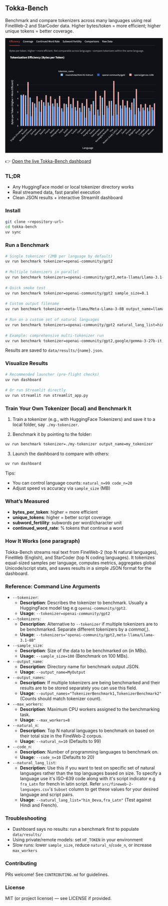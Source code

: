 ## Tokka-Bench

Benchmark and compare tokenizers across many languages using real FineWeb-2 and StarCoder data. Higher bytes/token = more efficient; higher unique tokens = better coverage.

![Tokka-Bench dashboard (interactive tokenizer comparison)](images/screenshot.png)

👉 [Open the live Tokka-Bench dashboard](https://tokka-bench.streamlit.app/)

### TL;DR

- Any HuggingFace model or local tokenizer directory works
- Real streamed data, fast parallel execution
- Clean JSON results + interactive Streamlit dashboard

### Install

```bash
git clone <repository-url>
cd tokka-bench
uv sync
```

### Run a Benchmark

```bash
# Single tokenizer (2MB per language by default)
uv run benchmark tokenizer=openai-community/gpt2

# Multiple tokenizers in parallel
uv run benchmark tokenizers=openai-community/gpt2,meta-llama/Llama-3.1-8B max_workers=8

# Quick smoke test
uv run benchmark tokenizer=openai-community/gpt2 sample_size=0.1

# Custom output filename
uv run benchmark tokenizer=meta-llama/Meta-Llama-3-8B output_name=llama_results

# Run on a custom set of natural languages
uv run benchmark tokenizers=openai-community/gpt2 natural_lang_list=hin_Deva,jpn_Jpan,fra_Latn max_workers=8

# Example: comprehensive multi-tokenizer run
uv run benchmark tokenizer=openai-community/gpt2,google/gemma-3-27b-it,Xenova/gpt-4,meta-llama/Llama-3.1-8B,moonshotai/Kimi-K2-Instruct,Qwen/Qwen3-30B-A3B-Instruct-2507,openai/gpt-oss-120b max_workers=10
```

Results are saved to `data/results/{name}.json`.

### Visualize Results

```bash
# Recommended launcher (pre-flight checks)
uv run dashboard

# Or run Streamlit directly
uv run streamlit run streamlit_app.py
```

### Train Your Own Tokenizer (local) and Benchmark It

1. Train a tokenizer (e.g., with HuggingFace Tokenizers) and save it to a local folder, say `./my-tokenizer`.

2. Benchmark it by pointing to the folder:

```bash
uv run benchmark tokenizer=./my-tokenizer output_name=my_tokenizer
```

3. Launch the dashboard to compare with others:

```bash
uv run dashboard
```

Tips:

- You can control language counts: `natural_n=99 code_n=20`
- Adjust speed vs accuracy via `sample_size` (MB)

### What’s Measured

- **bytes_per_token**: higher = more efficient
- **unique_tokens**: higher = better script coverage
- **subword_fertility**: subwords per word/character unit
- **continued_word_rate**: % tokens that continue a word

### How It Works (one paragraph)

Tokka-Bench streams real text from FineWeb-2 (top N natural languages), FineWeb (English), and StarCoder (top N coding languages). It tokenizes equal-sized samples per language, computes metrics, aggregates global Unicode/script stats, and saves results in a simple JSON format for the dashboard.

### Reference: Command Line Arguments
- `--tokenizer`: 
	- **Description**: Describes the tokenizer to benchmark. Usually a HuggingFace model tag e.g `openai-community/gpt2`.
	- **Usage**: `--tokenizer=openai-community/gpt2`
- `--tokenizers`: 
	- **Description**: Alternative to `--tokenizer` if multiple tokenizers are to be benchmarked. Separate different tokenizers by a *comma*(,).
	- **Usage**: `--tokenizers="openai-community/gpt2,meta-llama/Llama-3.1-8B"`
- `--sample_size`: 
	- **Description**: Size of the data to be benchmarked on (in MBs).
	- **Usage**: `--sample_size=100` (Benchmark on 100 MBs).
- `--output_name`:
	- **Description**: Directory name for benchmark output JSON.
	- **Usage**: `--output_name=MyOutput`
- `--output_names`:
	- **Description**: If multiple tokenizers are being benchmarked and their results are to be stored separately you can use this field.
	- **Usage**: `--output_names="TokenizerBenchmark1,TokenizerBenchmark2"` (Counts should match tokenizer count).
- `--max_workers`:
	- **Description**: Maximum CPU workers assigned to the benchmarking task.
	- **Usage**: `--max_workers=8`
- `--natural_n`:
	- **Description**: Top N natural languages to benchmark on based on their total size in the FineWeb-2 corpus.
	- **Usage**: `--natural_n=10` (Defaults to 99)
- `--code_n`:
	- **Description**: Number of programming languages to benchmark on.
	- **Usage**: `--code_n=10` (Defaults to 20)
- `--natural_lang_list`:
	- **Description**: Use this if you want to test on specific set of natural languages rather than the top languages based on size. To specify a language use it's ISO-639 code along with it's script indicator e.g `fra_Latn` for french in latin script. Refer `src/fineweb-2-languages.csv`'s `Subset` column to get these values for your desired language and script pairs.
	- **Usage**: `--natural_lang_list="hin_Deva,fra_Latn"` (Test against Hindi and French).

### Troubleshooting

- Dashboard says no results: run a benchmark first to populate `data/results/`
- Using private/remote models: set `HF_TOKEN` in your environment
- Slow runs: lower `sample_size`, reduce `natural_n`/`code_n`, or increase `max_workers`

### Contributing

PRs welcome! See `CONTRIBUTING.md` for guidelines.

### License

MIT (or project license) — see LICENSE if provided.
